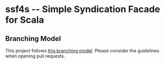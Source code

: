 # ssf4s -- Simple Syndication Facade for Scala

## Branching Model

This project follows [this branching model](http://nvie.com/posts/a-successful-git-branching-model/). Please consider the guidelines when opening pull requests.

